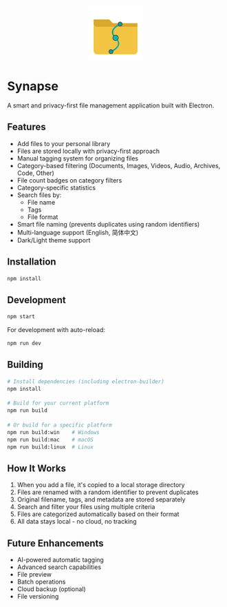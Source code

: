 <div align="center">
    <img src="https://raw.githubusercontent.com/Davidasx/Synapse/refs/heads/main/src/renderer/icon.svg" width="128" height="128" alt="Synapse Logo">
</div>


# Synapse

A smart and privacy-first file management application built with Electron.

## Features

-   Add files to your personal library
-   Files are stored locally with privacy-first approach
-   Manual tagging system for organizing files
-   Category-based filtering (Documents, Images, Videos, Audio, Archives, Code, Other)
-   File count badges on category filters
-   Category-specific statistics
-   Search files by:
    -   File name
    -   Tags
    -   File format
-   Smart file naming (prevents duplicates using random identifiers)
-   Multi-language support (English, 简体中文)
-   Dark/Light theme support

## Installation

```bash
npm install
```

## Development

```bash
npm start
```

For development with auto-reload:

```bash
npm run dev
```

## Building

```bash
# Install dependencies (including electron-builder)
npm install

# Build for your current platform
npm run build

# Or build for a specific platform
npm run build:win    # Windows
npm run build:mac    # macOS
npm run build:linux  # Linux
```

## How It Works

1. When you add a file, it's copied to a local storage directory
2. Files are renamed with a random identifier to prevent duplicates
3. Original filename, tags, and metadata are stored separately
4. Search and filter your files using multiple criteria
5. Files are categorized automatically based on their format
6. All data stays local - no cloud, no tracking

## Future Enhancements

-   AI-powered automatic tagging
-   Advanced search capabilities
-   File preview
-   Batch operations
-   Cloud backup (optional)
-   File versioning
